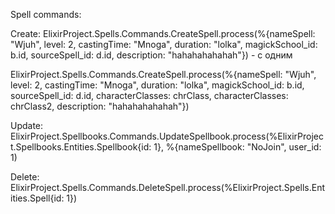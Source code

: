 Spell commands:

Create:
ElixirProject.Spells.Commands.CreateSpell.process(%{nameSpell: "Wjuh", level: 2, castingTime: "Mnoga", duration: "lolka", magickSchool_id: b.id, sourceSpell_id: d.id, description: "hahahahahahah"}) - с одним 

ElixirProject.Spells.Commands.CreateSpell.process(%{nameSpell: "Wjuh", level: 2, castingTime: "Mnoga", duration: "lolka", magickSchool_id: b.id, sourceSpell_id: d.id, characterClasses: chrClass, characterClasses: chrClass2, description: "hahahahahahah"})

Update:
ElixirProject.Spellbooks.Commands.UpdateSpellbook.process(%ElixirProject.Spellbooks.Entities.Spellbook{id: 1}, %{nameSpellbook: "NoJoin", user_id: 1)

Delete:
ElixirProject.Spells.Commands.DeleteSpell.process(%ElixirProject.Spells.Entities.Spell{id: 1})
